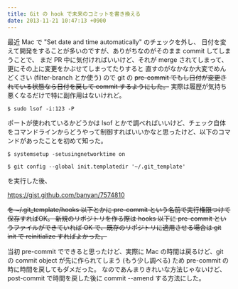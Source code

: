 ```yaml
---
title: Git の hook で未来のコミットを書き換える
date: 2013-11-21 10:47:13 +0900
---
```


最近 Mac で "Set date and time automatically" のチェックを外し、
日付を変えて開発をすることが多いのですが、ありがちなのがそのまま commit してしまうことで、
まだ PR 中に気付ければいいけど、それが merge されてしまって、更にその上に変更をかぶせてしまってたりすると
直すのがなかなか大変でめんどくさい (filter-branch とか使う) ので git の <s>pre-commit でもし日付が変更されている状態なら日付を戻して commit するようにした。</s>
実際は履歴が気持ち悪くなるだけで特に副作用はないけれど。



```
$ sudo lsof -i:123 -P
```

ポートが使われているかどうかは lsof とかで調べればいいけど、チェック自体をコマンドラインからどうやって制御すればいいかなと思ったけど、以下のコマンドがあったことを初めて知った。

```
$ systemsetup -setusingnetworktime on
```

```
$ git config --global init.templatedir '~/.git_template'
```

を実行した後、

https://gist.github.com/banyan/7574810

<s>を ~/.git_template/hooks 以下とかに pre-commit という名前で実行権限つけて保存すればOK。
新規のリポジトリを作る際は hooks 以下に pre-commit というファイルができていれば OK で、既存のリポジトリに適用させる場合は git init で reinitialize すればよかった。</s>

当初 pre-commit でできると思ったけど、実際に Mac の時間は戻るけど、git の commit object が先に作られてしまう (もう少し調べる) ため pre-commit の時に時間を戻してもダメだった。
なのであんまりきれいな方法じゃないけど、post-commit で時間を戻した後に commit --amend する方法にした。
